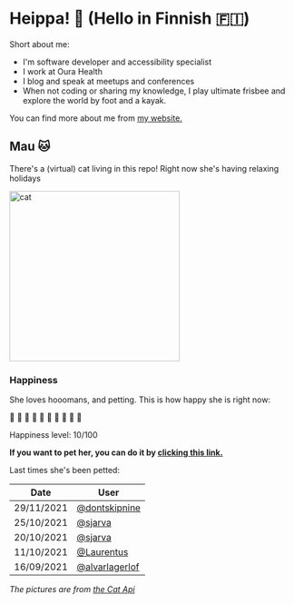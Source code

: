 # Heippa! :wave: (Hello in Finnish :finland:)

Short about me:
- I'm software developer and accessibility specialist
- I work at Oura Health
- I blog and speak at meetups and conferences
- When not coding or sharing my knowledge, I play ultimate frisbee and explore the world by foot and a kayak.

You can find more about me from [my website.](https://eevis.codes)

<!-- Cat Widget Start -->
## Mau :cat:

There's a (virtual) cat living in this repo! Right now she's having relaxing holidays

<img src=https://cdn2.thecatapi.com/images/uTG1YFzJV.jpg alt="cat" width=300 />
  
### Happiness
  She loves hooomans, and petting. This is how happy she is right now: 
  
  :sparkling_heart: :black_heart: :black_heart: :black_heart: :black_heart: :black_heart: :black_heart: :black_heart: :black_heart: :black_heart: 
  
  Happiness level: 10/100
   
  **If you want to pet her, you can do it by [clicking this link.](https://github.com/eevajonnapanula/eevajonnapanula/issues/new?title=pet-cat&body=Just+submit+the+issue+-+that%27s+all+you+have+to+do+%3Acat%3A)**
  
  Last times she's been petted: 

Date | User
------- | ---------
 29/11/2021 | [@dontskipnine](https://github.com/dontskipnine)
25/10/2021 | [@sjarva](https://github.com/sjarva)
20/10/2021 | [@sjarva](https://github.com/sjarva)
11/10/2021 | [@Laurentus](https://github.com/Laurentus)
16/09/2021 | [@alvarlagerlof](https://github.com/alvarlagerlof)
  

*The pictures are from [the Cat Api](https://thecatapi.com/)*
<!-- Cat Widget End -->
